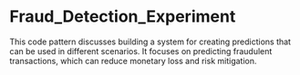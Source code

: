 # Fraud_Detection_Experiment
This code pattern discusses building a system for creating predictions that can be used in different scenarios. It focuses on predicting fraudulent transactions, which can reduce monetary loss and risk mitigation.
